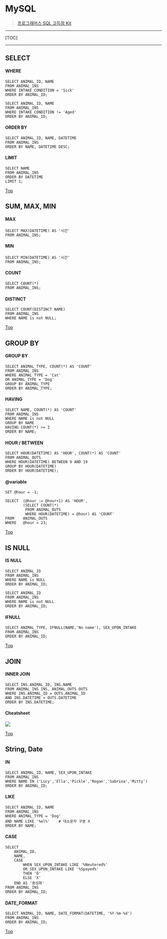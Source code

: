 # MySQL

> [프로그래머스 SQL 고득점 Kit](https://programmers.co.kr/learn/challenges?tab=sql_practice_kit)

---

[TOC]

---



## SELECT

#### WHERE

```mysql
SELECT ANIMAL_ID, NAME
FROM ANIMAL_INS
WHERE INTAKE_CONDITION = 'Sick'
ORDER BY ANIMAL_ID;

SELECT ANIMAL_ID, NAME
FROM ANIMAL_INS
WHERE INTAKE_CONDITION != 'Aged'
ORDER BY ANIMAL_ID;
```



#### ORDER BY

```mysql
SELECT ANIMAL_ID, NAME, DATETIME
FROM ANIMAL_INS
ORDER BY NAME, DATETIME DESC;
```



#### LIMIT

```mysql
SELECT NAME 
FROM ANIMAL_INS
ORDER BY DATETIME
LIMIT 1;
```



<a href="#MySQL">Top</a>



## SUM, MAX, MIN

#### MAX

```mysql
SELECT MAX(DATETIME) AS '시간'
FROM ANIMAL_INS;
```



#### MIN

```mysql
SELECT MIN(DATETIME) AS '시간'
FROM ANIMAL_INS;
```



#### COUNT

```mysql
SELECT COUNT(*)
FROM ANIMAL_INS;
```



#### DISTINCT

```mysql
SELECT COUNT(DISTINCT NAME)
FROM ANIMAL_INS
WHERE NAME is not NULL;
```



<a href="#MySQL">Top</a>



## GROUP BY

#### GROUP BY

```mysql
SELECT ANIMAL_TYPE, COUNT(*) AS 'COUNT'
FROM ANIMAL_INS
WHERE ANIMAL_TYPE = 'Cat'
OR ANIMAL_TYPE = 'Dog'
GROUP BY ANIMAL_TYPE
ORDER BY ANIMAL_TYPE;
```



#### HAVING

```mysql
SELECT NAME, COUNT(*) AS 'COUNT'
FROM ANIMAL_INS
WHERE NAME is not NULL
GROUP BY NAME
HAVING COUNT(*) >= 2
ORDER BY NAME;
```



#### HOUR / BETWEEN

```mysql
SELECT HOUR(DATETIME) AS 'HOUR', COUNT(*) AS 'COUNT'
FROM ANIMAL_OUTS
WHERE HOUR(DATETIME) BETWEEN 9 AND 19
GROUP BY HOUR(DATETIME)
ORDER BY HOUR(DATETIME);
```



#### @variable

```mysql
SET @hour = -1;

SELECT  (@hour := @hour+1) AS 'HOUR',
        (SELECT COUNT(*) 
         FROM ANIMAL_OUTS 
         WHERE HOUR(DATETIME) = @hour) AS 'COUNT'
FROM    ANIMAL_OUTS
WHERE   @hour < 23;
```



<a href="#MySQL">Top</a>



## IS NULL

#### IS NULL

```mysql
SELECT ANIMAL_ID 
FROM ANIMAL_INS
WHERE NAME is NULL
ORDER BY ANIMAL_ID;

SELECT ANIMAL_ID 
FROM ANIMAL_INS
WHERE NAME is not NULL
ORDER BY ANIMAL_ID;
```



#### IFNULL

```mysql
SELECT ANIMAL_TYPE, IFNULL(NAME,'No name'), SEX_UPON_INTAKE
FROM ANIMAL_INS
ORDER BY ANIMAL_ID;
```



<a href="#MySQL">Top</a>



## JOIN

#### INNER JOIN

```mysql
SELECT INS.ANIMAL_ID, INS.NAME
FROM ANIMAL_INS INS, ANIMAL_OUTS OUTS
WHERE INS.ANIMAL_ID = OUTS.ANIMAL_ID 
AND INS.DATETIME > OUTS.DATETIME
ORDER BY INS.DATETIME;
```



#### Cheatsheet



<img src="https://i.stack.imgur.com/SIc33.png" />



<a href="#MySQL">Top</a>



## String, Date

#### IN

```mysql
SELECT ANIMAL_ID, NAME, SEX_UPON_INTAKE
FROM ANIMAL_INS
WHERE NAME IN ('Lucy','Ella','Pickle','Rogan','Sabrina','Mitty')
ORDER BY ANIMAL_ID;
```



#### LIKE

```mysql
SELECT ANIMAL_ID, NAME
FROM ANIMAL_INS
WHERE ANIMAL_TYPE = 'Dog'
AND NAME LIKE '%el%'	# 대소문자 구분 X
ORDER BY NAME;
```



#### CASE

```mysql
SELECT  
    ANIMAL_ID, 
    NAME,
    CASE 
        WHEN SEX_UPON_INTAKE LIKE '%Neutered%'
        OR SEX_UPON_INTAKE LIKE '%Spayed%'
        THEN 'O'
        ELSE 'X'
    END AS '중성화'
FROM ANIMAL_INS
ORDER BY ANIMAL_ID;
```



#### DATE_FORMAT

```mysql
SELECT ANIMAL_ID, NAME, DATE_FORMAT(DATETIME, '%Y-%m-%d')
FROM ANIMAL_INS
ORDER BY ANIMAL_ID;
```



<a href="#MySQL">Top</a>